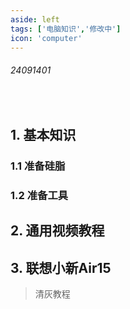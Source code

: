 ```yaml
---
aside: left
tags: ['电脑知识','修改中']
icon: 'computer'
---
```

 
###### 24091401


 
<br/>
 
## 1. 基本知识




### 1.1 准备硅脂

### 1.2 准备工具

## 2. 通用视频教程

## 3. 联想小新Air15

> 清灰教程

<zo-video z_src='//player.bilibili.com/player.html?isOutside=true&aid=392631223&bvid=BV1Td4y177MZ&cid=961806152&p=1' />


